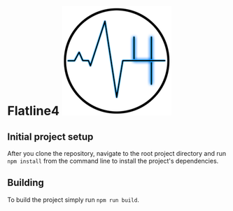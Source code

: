 # Flatline4 ![alt text](https://github.com/Flatline4/Flatline4/blob/master/logo/Logo.png)
## Initial project setup
After you clone the repository, navigate to the root project directory and run `npm install` from the command line to install the project's dependencies.
## Building
To build the project simply run `npm run build`.

